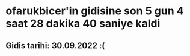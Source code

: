 # ofarukbicer'in gidisine son 5 gun 4 saat 28 dakika 40 saniye kaldi

## Gidis tarihi: 30.09.2022 :(